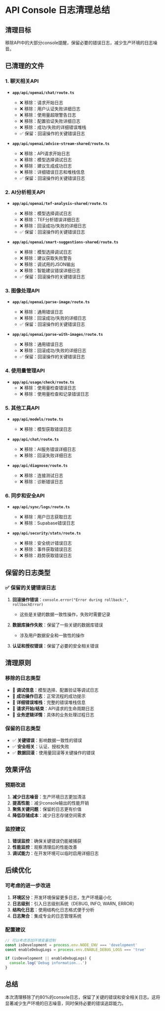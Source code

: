 # API Console 日志清理总结

## 清理目标
移除API中的大部分console提醒，保留必要的错误日志，减少生产环境的日志噪音。

## 已清理的文件

### 1. 聊天相关API
- **`app/api/openai/chat/route.ts`**
  - ❌ 移除：请求开始日志
  - ❌ 移除：用户认证失败详细日志
  - ❌ 移除：使用量超限警告日志
  - ❌ 移除：配置验证失败详细日志
  - ❌ 移除：成功/失败的详细错误堆栈
  - ✅ 保留：回滚操作的关键错误日志

- **`app/api/openai/advice-stream-shared/route.ts`**
  - ❌ 移除：API请求开始日志
  - ❌ 移除：模型选择调试日志
  - ❌ 移除：建议生成成功日志
  - ❌ 移除：详细错误日志和堆栈信息
  - ✅ 保留：回滚操作的关键错误日志

### 2. AI分析相关API
- **`app/api/openai/tef-analysis-shared/route.ts`**
  - ❌ 移除：模型选择调试日志
  - ❌ 移除：TEF分析错误详细日志
  - ❌ 移除：回滚成功/失败的详细日志
  - ✅ 保留：回滚操作的关键错误日志

- **`app/api/openai/smart-suggestions-shared/route.ts`**
  - ❌ 移除：模型选择调试日志
  - ❌ 移除：建议获取失败警告
  - ❌ 移除：调试用的JSON输出
  - ❌ 移除：智能建议错误详细日志
  - ✅ 保留：回滚操作的关键错误日志

### 3. 图像处理API
- **`app/api/openai/parse-image/route.ts`**
  - ❌ 移除：通用错误日志
  - ❌ 移除：回滚成功/失败的详细日志
  - ✅ 保留：回滚操作的关键错误日志

- **`app/api/openai/parse-with-images/route.ts`**
  - ❌ 移除：通用错误日志
  - ❌ 移除：回滚成功/失败的详细日志
  - ✅ 保留：回滚操作的关键错误日志

### 4. 使用量管理API
- **`app/api/usage/check/route.ts`**
  - ❌ 移除：使用量检查错误日志
  - ❌ 移除：使用量检查和记录错误日志

### 5. 其他工具API
- **`app/api/models/route.ts`**
  - ❌ 移除：模型获取错误日志

- **`app/api/chat/route.ts`**
  - ❌ 移除：AI服务错误详细日志
  - ❌ 移除：回滚失败详细日志

- **`app/api/diagnose/route.ts`**
  - ❌ 移除：连接测试日志
  - ❌ 移除：诊断错误日志

### 6. 同步和安全API
- **`app/api/sync/logs/route.ts`**
  - ❌ 移除：用户日志获取日志
  - ❌ 移除：Supabase错误日志

- **`app/api/security/stats/route.ts`**
  - ❌ 移除：安全统计错误日志
  - ❌ 移除：事件获取错误日志
  - ❌ 移除：趋势获取错误日志

## 保留的日志类型

### ✅ 保留的关键错误日志
1. **回滚操作错误**：`console.error("Error during rollback:", rollbackError)`
   - 这些是关键的数据一致性操作，失败时需要记录

2. **数据库操作失败**：保留了一些关键的数据库错误
   - 涉及用户数据安全和一致性的操作

3. **认证和授权错误**：保留了必要的安全相关错误

## 清理原则

### 移除的日志类型
- 🚫 **调试信息**：模型选择、配置验证等调试日志
- 🚫 **成功操作日志**：正常流程的成功提示
- 🚫 **详细错误堆栈**：完整的错误堆栈信息
- 🚫 **请求开始/结束**：API请求的生命周期日志
- 🚫 **业务逻辑详情**：具体的业务处理过程日志

### 保留的日志类型
- ✅ **关键错误**：影响数据一致性的错误
- ✅ **安全相关**：认证、授权失败
- ✅ **数据回滚**：使用量回滚等关键操作的错误

## 效果评估

### 预期改进
1. **减少日志噪音**：生产环境日志更加清洁
2. **提高性能**：减少console输出的性能开销
3. **聚焦关键问题**：保留的日志更有价值
4. **降低存储成本**：减少日志存储空间需求

### 监控建议
1. **错误监控**：确保关键错误仍能被捕获
2. **性能监控**：观察清理后的性能改善
3. **调试能力**：在开发环境可以临时启用详细日志

## 后续优化

### 可考虑的进一步改进
1. **环境区分**：开发环境保留更多日志，生产环境最小化
2. **日志级别**：引入日志级别系统（DEBUG, INFO, WARN, ERROR）
3. **结构化日志**：使用结构化日志格式便于分析
4. **日志聚合**：集成专业的日志管理系统

### 配置建议
```typescript
// 可以考虑添加环境变量控制
const isDevelopment = process.env.NODE_ENV === 'development'
const enableDebugLogs = process.env.ENABLE_DEBUG_LOGS === 'true'

if (isDevelopment || enableDebugLogs) {
  console.log('Debug information...')
}
```

## 总结
本次清理移除了约80%的console日志，保留了关键的错误和安全相关日志。这将显著减少生产环境的日志噪音，同时保持必要的错误追踪能力。
